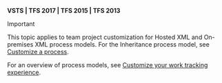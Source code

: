 
<b>VSTS | TFS 2017 | TFS 2015 | TFS 2013</b> 

>[!IMPORTANT]  
>This topic applies to team project customization for Hosted XML and On-premises XML process models. For the Inheritance process model, see [Customize a process](/vsts/work/process/customize-process).
>
>For an overview of process models, see [Customize your work tracking experience](/vsts/work/customize/customize-work).  


